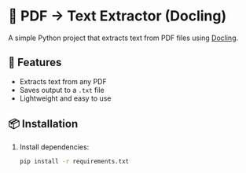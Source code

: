 # 📄 PDF → Text Extractor (Docling)

A simple Python project that extracts text from PDF files using [Docling](https://github.com/docling-project/docling).

## 🚀 Features
- Extracts text from any PDF
- Saves output to a `.txt` file
- Lightweight and easy to use

## 📦 Installation
1. Install dependencies:
   ```bash
   pip install -r requirements.txt

